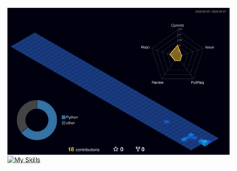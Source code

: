 ![Profile Night View](https://raw.githubusercontent.com/lucasla13/lucasla13/385be5fe4b0c14f7d773637468d2788290d0de28/profile-3d-contrib/profile-night-view.svg)
[![My Skills](https://skillicons.dev/icons?i=arduino,aws,azure,c,discord,bots,figma,firebase,flutter,github,html,linkedin,mysql,notion,ps,pytorch,sklearn,selenium,unity,visualstudio,vscode,py)](https://skillicons.dev)
